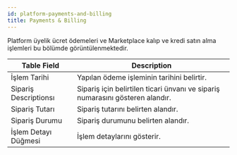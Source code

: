 ```yaml
---
id: platform-payments-and-billing
title: Payments & Billing
---
```


<a id="aHeaderMenuAnchor" data-header-menu="Docs"></a>

Platform üyelik ücret ödemeleri ve Marketplace kalıp ve kredi satın alma işlemleri bu bölümde görüntülenmektedir.

| Table Field | Description |
| ------ | ------ |
| İşlem Tarihi | Yapılan ödeme işleminin tarihini belirtir. |
| Sipariş Descriptionsı | Sipariş için belirtilen ticari ünvanı ve sipariş numarasını gösteren alandır. |
| Sipariş Tutarı | Sipariş tutarını belirten alandır. |
| Sipariş Durumu | Sipariş durumunu belirten alandır. |
| <i class="fas fa-file-alt"></i> İşlem Detayı Düğmesi | İşlem detaylarını gösterir. |